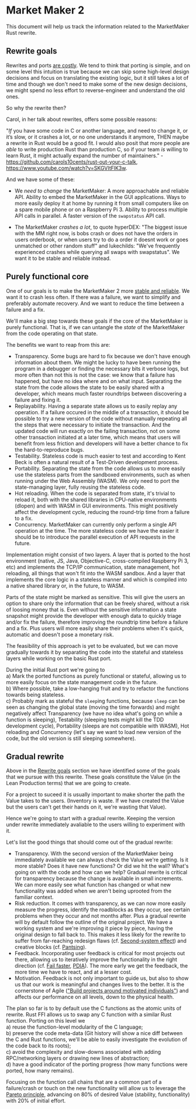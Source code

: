 # Market Maker 2

This document will help us track the information related to the MarketMaker Rust rewrite.

## Rewrite goals

Rewrites and ports
[are costly](http://nibblestew.blogspot.com/2017/04/why-dont-you-just-rewrite-it-in-x.html).
We tend to think that porting is simple, and on some level this intuition is true
because we can skip some high-level design decisions and focus on translating the existing logic,
but it still takes a lot of time
and though we don't need to make some of the new design decisions,
we might spend no less effort to reverse-engineer and understand the old ones.

So why the rewrite then?

Carol, in her talk about rewrites, offers some possible reasons:

"*If* you have some code in C or another language, and need to change it, or it’s slow, or it crashes a
lot, or no one understands it anymore, THEN maybe a rewrite in Rust would be a good fit.
I would also posit that more people are *able* to write production Rust than production C, so if your
team *is* willing to learn Rust, it might actually expand the number of
maintainers." - https://github.com/carols10cents/rust-out-your-c-talk, https://www.youtube.com/watch?v=SKGVItFlK3w.

And we have some of these:

* We *need to change* the MarketMaker:
A more approachable and reliable API.
Ability to embed the MarketMaker in the GUI applications.
Ways to more easily deploy it at home by running it from small computers like on a spare mobile phone or on a Raspberry Pi 3.
Ability to process multiple API calls in parallel.
A faster version of the `swapstatus` API call.

* The MarketMaker *crashes a lot*,
to quote hyperDEX: "The biggest issue with the MM right now, is bobs crash or does not have the orders in users orderbook, or when users try to do a order it doesnt work or goes unmatched or other random stuff"
and lukechilds: "We've frequently experienced crashes while querying all swaps with swapstatus".
We want it to be stable and reliable instead.

## Purely functional core

One of our goals is to make the MarketMaker 2 more
[stable and reliable](https://softwareengineering.stackexchange.com/questions/158054/stability-vs-reliability).
We want it to crash less often.
If there was a failure, we want to simplify and preferably automate recovery.
And we want to reduce the time between a failure and a fix.

We'll make a big step towards these goals if the core of the MarketMaker is purely functional.
That is, if we can untangle the *state* of the MarketMaker from the code operating on that state.

The benefits we want to reap from this are:
* Transparency. Some bugs are hard to fix because we don't have enough information about them. We might be lucky to have been running the program in a debugger or finding the necessary bits it verbose logs, but more often than not this is not the case: we know that a failure has happened, but have no idea where and on what input. Separating the state from the code allows the state to be easily shared with a developer, which means much faster roundtrips between discovering a failure and fixing it.
* Replayability. Having a separate state allows us to easily replay any operation. If a failure occured in the middle of a transaction, it should be possible to try a new version of the code without manually repeating all the steps that were necessary to initiate the transaction. And the updated code will run exactly on the failing transaction, not on some other transaction initiated at a later time, which means that users will benefit from less friction and developers will have a better chance to fix the hard-to-reproduce bugs.
* Testability. Stateless code is much easier to test and according to Kent Beck is often a natural result of a Test-Driven development process.
* Portability. Separating the state from the code allows us to more easily use the stateless parts from the sandboxed environments, such as when running under the Web Assembly (WASM). We only need to port the state-managing layer, fully reusing the stateless code.
* Hot reloading. When the code is separated from state, it's trivial to reload it, both with the shared libraries in CPU-native environments (dlopen) and with WASM in GUI environments. This might positively affect the development cycle, reducing the round-trip time from a failure to a fix.
* Concurrency. MarketMaker can currently only perform a single API operation at the time. The more stateless code we have the easier it should be to introduce the parallel execution of API requests in the future.

Implementation might consist of two layers.
A layer that is ported to the host environment (native, JS, Java, Objective-C, cross-compiled Raspberry Pi 3, etc) and implements the TCP/IP communication, state management, hot reloading, all things that won't fit into the WASM sandbox.
And a layer that implements the core logic in a stateless manner and which is compiled into a native shared library or, in the future, to WASM.

Parts of the state might be marked as sensitive.
This will give the users an option to share only the information that can be freely shared,
without a risk of loosing money that is.
Even without the sensitive information a state snapshot might provide the developer with enough data to quickly triage and/or fix the failure, therefore improving the roundtrip time before a failure and a fix.
Plus users will more easily share their problems when it's quick, automatic and doesn't pose a monetary risk.

The feasibility of this approach is yet to be evaluated, but we can move gradually towards it
by separating the code into the stateful and stateless layers while working on the basic Rust port.

During the initial Rust port we're going to  
a) Mark the ported functions as purely functional or stateful, allowing us to more easily focus on the state management code in the future.  
b) Where possible, take a low-hanging fruit and try to refactor the functions towards being stateless.  
c) Probably mark as stateful the `sleep`ing functions, because `sleep` can be seen as changing the global state (moving the time forwards) and might negatively affect Transparency (we have no idea what's going on while a function is sleeping), Testability (sleeping tests might kill the TDD development cycle), Portability (sleeps are not compatible with WASM), Hot reloading and Concurrency (let's say we want to load new version of the code, but the old version is still sleeping somewhere).

## Gradual rewrite

Above in the [Rewrite goals](#rewrite-goals) section we have identified some of the goals that we pursue with this rewrite.
These goals constitute the Value (in the Lean Production terms) that we are going to create.

For a project to suceed it is usually important to make shorter the path the Value takes to the users.
(Inventory is waste. If we have created the Value but the users can't get their hands on it, we're wasting that Value).

Hence we're going to start with a gradual rewrite. Keeping the version under rewrite immediately avaliable to the users willing to experiment with it.

Let's list the good things that should come out of the gradual rewrite:
* Transparency. With the second version of the MarketMaker being immediately available we can always check the Value we're getting. Is it more stable? Does it have new functions? Or did we hit the wall? What's going on with the code and how can we help? Gradual rewrite is critical for transparency because the change is available in small increments. We can more easily see what function has changed or what new functionality was added when we aren't being uprooted from the familiar context.
* Risk reduction. It comes with transparency, as we can now more easily measure the progress, identify the roadblocks as they occur, see certain problems when they occur and not months after. Plus a gradual rewrite will by default follow the outline of the original project. We have a working system and we're improving it piece by piece, having the original design to fall back to. This makes it less likely for the rewrite to suffer from far-reaching redesign flaws (cf. [Second-system effect](https://en.wikipedia.org/wiki/Second-system_effect)) and creative blocks (cf. [Pantsing](https://www.wikiwrimo.org/wiki/Pantsing)).
* Feedback. Incorporating user feedback is critical for most projects out there, allowing us to iteratively improve the functionality in the right direction (cf. [Fail faster](https://www.youtube.com/watch?v=rDjrOaoHz9s), [PDIA](https://www.youtube.com/watch?v=ZKdjBbiGjao)). The more early we get the feedback, the more time we have to react, and at a lesser cost.
* Motivation. Feedback is not only important to guide us, but also to show us that our work is meaningful and changes lives to the better. It is the cornerstone of Agile (["Build projects around motivated individuals"](https://www.agilealliance.org/agile101/12-principles-behind-the-agile-manifesto/)) and affects our performance on all levels, down to the physical health.

The plan so far is to by default use the C functions as the atomic units of rewrite.
Rust FFI allows us to swap any C function with a similar Rust function.
Porting on this level we  
a) reuse the function-level modularity of the C language;  
b) preserve the code meta-data (Git history will show a nice diff between the C and Rust functions, we'll be able to easily investigate the evolution of the code back to its roots);  
c) avoid the complexity and slow-downs associated with adding RPC/networking layers or drawing new lines of abstraction;  
d) have a good indicator of the porting progress (how many functions were ported, how many remains).

Focusing on the function call chains that are a common part of a failure/crash or touch on the new functionality
will allow us to leverage the [Pareto principle](https://en.wikipedia.org/wiki/Pareto_principle),
advancing on 80% of desired Value (stability, functionality) with 20% of initial effort.